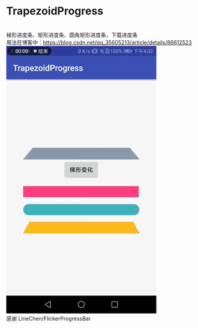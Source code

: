 # TrapezoidProgress
<br/> 梯形进度条、矩形进度条、圆角矩形进度条，下载进度条<br/> 
用法在博客中：https://blog.csdn.net/qq_35605213/article/details/86612523<br/>
![image](https://github.com/CuiChenbo/TrapezoidProgress/blob/master/image/progress_gif.gif)
<br/>感谢 LineChen/FlickerProgressBar

